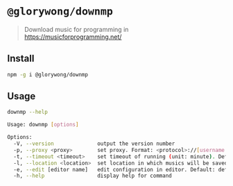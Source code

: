 # `@glorywong/downmp`

> Download music for programming in https://musicforprogramming.net/ 

## Install

```sh
npm -g i @glorywong/downmp
```

## Usage

```sh
downmp --help

Usage: downmp [options]

Options:
  -V, --version              output the version number
  -p, --proxy <proxy>        set proxy. Format: <protocol>://[username:password@]<host>:<port>
  -t, --timeout <timeout>    set timeout of running (unit: minute). Default: 0.5
  -l, --location <location>  set location in which musics will be saved. Default: /Users/wangzhaohui/musicforprogramming
  -e, --edit [editor name]   edit configuration in editor. Default: default editor in env
  -h, --help                 display help for command
```

